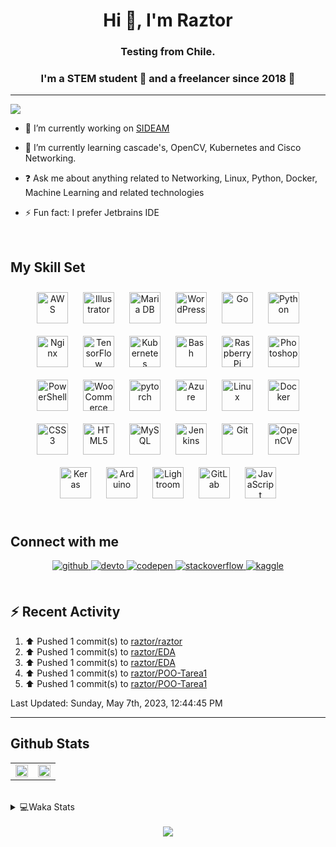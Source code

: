 <h1 align="center">Hi 👋, I'm Raztor</h1>
<h3 align="center">Testing from Chile.</h3>

### <div align="center">I'm a STEM student 🤖 and a freelancer since 2018 🚀</div>  

---
  ![](https://komarev.com/ghpvc/?username=raztor)

- 🔭 I’m currently working on [SIDEAM](https://github.com/raztorr/SIDEAM)  
  

- 🌱 I’m currently learning cascade's, OpenCV, Kubernetes and Cisco Networking.  
  

- ❓ Ask me about anything related to Networking, Linux, Python, Docker, Machine Learning and related technologies  
  

- ⚡ Fun fact: I prefer Jetbrains IDE  
  

<br/>  


## My Skill Set  
<div align="center">  
<img style="margin: 10px" src="https://profilinator.rishav.dev/skills-assets/amazonwebservices-original-wordmark.svg" alt="AWS" height="50" />  
<img style="margin: 10px" src="https://profilinator.rishav.dev/skills-assets/adobe_illustrator-icon.svg" alt="Illustrator" height="50" />  
<img style="margin: 10px" src="https://profilinator.rishav.dev/skills-assets/mariadb.png" alt="Maria DB" height="50" />  
<img style="margin: 10px" src="https://profilinator.rishav.dev/skills-assets/wordpress.png" alt="WordPress" height="50" />  
<img style="margin: 10px" src="https://profilinator.rishav.dev/skills-assets/go-original.svg" alt="Go" height="50" />  
<img style="margin: 10px" src="https://profilinator.rishav.dev/skills-assets/python-original.svg" alt="Python" height="50" />  
<img style="margin: 10px" src="https://profilinator.rishav.dev/skills-assets/nginx-original.svg" alt="Nginx" height="50" />  
<img style="margin: 10px" src="https://profilinator.rishav.dev/skills-assets/tensorflow-icon.svg" alt="TensorFlow" height="50" />  
<img style="margin: 10px" src="https://profilinator.rishav.dev/skills-assets/kubernetes-icon.svg" alt="Kubernetes" height="50" />  
<img style="margin: 10px" src="https://profilinator.rishav.dev/skills-assets/gnu_bash-icon.svg" alt="Bash" height="50" />  
<img style="margin: 10px" src="https://profilinator.rishav.dev/skills-assets/raspberrypi.png" alt="Raspberry Pi" height="50" />  
<img style="margin: 10px" src="https://profilinator.rishav.dev/skills-assets/photoshop-plain.svg" alt="Photoshop" height="50" />  
<img style="margin: 10px" src="https://profilinator.rishav.dev/skills-assets/powershell.png" alt="PowerShell" height="50" />  
<img style="margin: 10px" src="https://profilinator.rishav.dev/skills-assets/woocommerce.png" alt="WooCommerce" height="50" />  
<img style="margin: 10px" src="https://profilinator.rishav.dev/skills-assets/pytorch-icon.svg" alt="pytorch" height="50" />  
<img style="margin: 10px" src="https://profilinator.rishav.dev/skills-assets/microsoft_azure-icon.svg" alt="Azure" height="50" />  
<img style="margin: 10px" src="https://profilinator.rishav.dev/skills-assets/linux-original.svg" alt="Linux" height="50" />  
<img style="margin: 10px" src="https://profilinator.rishav.dev/skills-assets/docker-original-wordmark.svg" alt="Docker" height="50" />  
<img style="margin: 10px" src="https://profilinator.rishav.dev/skills-assets/css3-original-wordmark.svg" alt="CSS3" height="50" />  
<img style="margin: 10px" src="https://profilinator.rishav.dev/skills-assets/html5-original-wordmark.svg" alt="HTML5" height="50" />  
<img style="margin: 10px" src="https://profilinator.rishav.dev/skills-assets/mysql-original-wordmark.svg" alt="MySQL" height="50" />  
<img style="margin: 10px" src="https://profilinator.rishav.dev/skills-assets/jenkins-icon.svg" alt="Jenkins" height="50" />  
<img style="margin: 10px" src="https://profilinator.rishav.dev/skills-assets/git-scm-icon.svg" alt="Git" height="50" />  
<img style="margin: 10px" src="https://profilinator.rishav.dev/skills-assets/opencv-icon.svg" alt="OpenCV" height="50" />  
<img style="margin: 10px" src="https://profilinator.rishav.dev/skills-assets/keras.png" alt="Keras" height="50" />  
<img style="margin: 10px" src="https://profilinator.rishav.dev/skills-assets/arduino.png" alt="Arduino" height="50" />  
<img style="margin: 10px" src="https://profilinator.rishav.dev/skills-assets/lightroom.png" alt="Lightroom" height="50" />  
<img style="margin: 10px" src="https://profilinator.rishav.dev/skills-assets/gitlab.svg" alt="GitLab" height="50" />  
<img style="margin: 10px" src="https://profilinator.rishav.dev/skills-assets/javascript-original.svg" alt="JavaScript" height="50" />  
</div>  

<br/>  


## Connect with me  
<div align="center">
<a href="https://github.com/raztorr" target="_blank">
<img src=https://img.shields.io/badge/github-%2324292e.svg?&style=for-the-badge&logo=github&logoColor=white alt=github style="margin-bottom: 5px;" />
</a>
<a href="https://dev.to/raztorr" target="_blank">
<img src=https://img.shields.io/badge/dev.to-%2308090A.svg?&style=for-the-badge&logo=dev.to&logoColor=white alt=devto style="margin-bottom: 5px;" />
</a>
<a href="https://codepen.com/raztorr" target="_blank">
<img src=https://img.shields.io/badge/codepen-%23131417.svg?&style=for-the-badge&logo=codepen&logoColor=white alt=codepen style="margin-bottom: 5px;" />
</a>
<a href="https://stackoverflow.com/users/raztor" target="_blank">
<img src=https://img.shields.io/badge/stackoverflow-%23F28032.svg?&style=for-the-badge&logo=stackoverflow&logoColor=white alt=stackoverflow style="margin-bottom: 5px;" />
</a>
<a href="https://www.kaggle.com/raztorr" target="_blank">
<img src=https://img.shields.io/badge/kaggle-%2344BAE8.svg?&style=for-the-badge&logo=kaggle&logoColor=white alt=kaggle style="margin-bottom: 5px;" />
</a>  
</div>  
<br/>  

## :zap: Recent Activity

<!--RECENT_ACTIVITY:start-->
1. ⬆️ Pushed 1 commit(s) to [raztor/raztor](https://github.com/raztor/raztor)
2. ⬆️ Pushed 1 commit(s) to [raztor/EDA](https://github.com/raztor/EDA)
3. ⬆️ Pushed 1 commit(s) to [raztor/EDA](https://github.com/raztor/EDA)
4. ⬆️ Pushed 1 commit(s) to [raztor/POO-Tarea1](https://github.com/raztor/POO-Tarea1)
5. ⬆️ Pushed 1 commit(s) to [raztor/POO-Tarea1](https://github.com/raztor/POO-Tarea1)
<!--RECENT_ACTIVITY:end-->

<!--RECENT_ACTIVITY:last_update-->
Last Updated: Sunday, May 7th, 2023, 12:44:45 PM
<!--RECENT_ACTIVITY:last_update_end-->

---



## Github Stats  
<table><tr><td valign="top" width="50%">

<div align="center"><img src="https://github-readme-stats-git-masterrstaa-rickstaa.vercel.app/api?username=raztor&show_icons=true&count_private=true&hide_border=true&theme=github_dark" align="center" style="width: 100%" /></div>

</td><td valign="top" width="50%">
<div align="center"><img src="https://github-readme-stats-git-masterrstaa-rickstaa.vercel.app/api/top-langs/?username=raztor&hide_border=true&layout=compact&theme=github_dark" align="center" style="width: 100%" /></div>
</td></tr></table>    

<br/>  

<details>
<summary> 💻Waka Stats</summary>
<br>
  
 <!--START_SECTION:waka-->
![Code Time](http://img.shields.io/badge/Code%20Time-178%20hrs%2059%20mins-blue)

![Lines of code](https://img.shields.io/badge/From%20Hello%20World%20I%27ve%20Written-534.6%20thousand%20lines%20of%20code-blue)

**I'm a Night 🦉** 

```text
🌞 Morning                246 commits         █░░░░░░░░░░░░░░░░░░░░░░░░   04.75 % 
🌆 Daytime                290 commits         █░░░░░░░░░░░░░░░░░░░░░░░░   05.60 % 
🌃 Evening                376 commits         ██░░░░░░░░░░░░░░░░░░░░░░░   07.26 % 
🌙 Night                  4270 commits        █████████████████████░░░░   82.40 % 
```


📊 **This Week I Spent My Time On** 

```text
💬 Programming Languages: 
Java                     3 hrs 32 mins       ██████████░░░░░░░░░░░░░░░   40.84 % 
C                        2 hrs 50 mins       ████████░░░░░░░░░░░░░░░░░   32.84 % 
ObjectiveC               53 mins             ███░░░░░░░░░░░░░░░░░░░░░░   10.22 % 
Jupyter                  31 mins             ██░░░░░░░░░░░░░░░░░░░░░░░   06.13 % 
GitIgnore file           10 mins             █░░░░░░░░░░░░░░░░░░░░░░░░   02.11 % 

🔥 Editors: 
CLion                    4 hrs 13 mins       ████████████░░░░░░░░░░░░░   48.64 % 
IntelliJ                 3 hrs 55 mins       ███████████░░░░░░░░░░░░░░   45.20 % 
PyCharm                  32 mins             ██░░░░░░░░░░░░░░░░░░░░░░░   06.16 % 

🐱‍💻 Projects: 
EDA                      4 hrs 13 mins       ████████████░░░░░░░░░░░░░   48.64 % 
Tarea2_poo               1 hr 3 mins         ███░░░░░░░░░░░░░░░░░░░░░░   12.19 % 
Entrega1                 49 mins             ██░░░░░░░░░░░░░░░░░░░░░░░   09.44 % 
Certamen1_pregunta1      44 mins             ██░░░░░░░░░░░░░░░░░░░░░░░   08.51 % 
Certamen1_pregunta3      27 mins             █░░░░░░░░░░░░░░░░░░░░░░░░   05.37 % 

💻 Operating System: 
Linux                    5 hrs 13 mins       ███████████████░░░░░░░░░░   60.33 % 
Windows                  3 hrs 26 mins       ██████████░░░░░░░░░░░░░░░   39.67 % 
```


 Last Updated on 02/05/2023 18:34:02 UTC
<!--END_SECTION:waka-->

</details>



<!-- BLOG-POST-LIST:START -->  

<!-- BLOG-POST-LIST:END -->  

<br/>  

<div align="center"><img src="https://spotify-github-profile.vercel.app/api/view?uid=benjaxsp&cover_image=true&theme=novatorem&bar_color=53b14f&bar_color_cover=true" /></div>  

<br/>  

  

<br/>  


<br />
